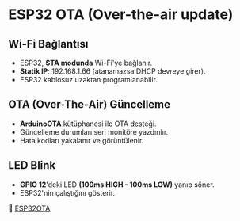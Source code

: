 # ESP32 OTA (Over-the-air update)

## Wi-Fi Bağlantısı
- ESP32, **STA modunda** Wi-Fi'ye bağlanır.
- **Statik IP**: 192.168.1.66 (atanamazsa DHCP devreye girer).
- ESP32 kablosuz uzaktan programlanabilir.

## OTA (Over-The-Air) Güncelleme
- **ArduinoOTA** kütüphanesi ile OTA desteği.
- Güncelleme durumları seri monitöre yazdırılır.
- Hata kodları yakalanır ve görüntülenir.

## LED Blink
- **GPIO 12**'deki LED **(100ms HIGH - 100ms LOW)** yanıp söner.
- ESP32'nin çalıştığını gösterir.

🔗 [ESP32OTA](https://github.com/dogukansahil/ESP32/blob/main/esp32ota.ino)
